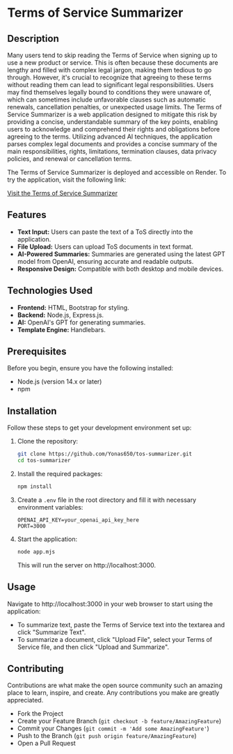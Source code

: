 # Terms of Service Summarizer

## Description
Many users tend to skip reading the Terms of Service when signing up to use a new product or service. This is often because these documents are lengthy and filled with complex legal jargon, making them tedious to go through. However, it's crucial to recognize that agreeing to these terms without reading them can lead to significant legal responsibilities. Users may find themselves legally bound to conditions they were unaware of, which can sometimes include unfavorable clauses such as automatic renewals, cancellation penalties, or unexpected usage limits. The Terms of Service Summarizer is a web application designed to mitigate this risk by providing a concise, understandable summary of the key points, enabling users to acknowledge and comprehend their rights and obligations before agreeing to the terms. Utilizing advanced AI techniques, the application parses complex legal documents and provides a concise summary of the main responsibilities, rights, limitations, termination clauses, data privacy policies, and renewal or cancellation terms.

The Terms of Service Summarizer is deployed and accessible on Render. To try the application, visit the following link:

[Visit the Terms of Service Summarizer](https://termsandconditions-sumarizer-human.onrender.com/)


## Features
- **Text Input:** Users can paste the text of a ToS directly into the application.
- **File Upload:** Users can upload ToS documents in text format.
- **AI-Powered Summaries:** Summaries are generated using the latest GPT model from OpenAI, ensuring accurate and readable outputs.
- **Responsive Design:** Compatible with both desktop and mobile devices.

## Technologies Used
- **Frontend:** HTML, Bootstrap for styling.
- **Backend:** Node.js, Express.js.
- **AI:** OpenAI's GPT for generating summaries.
- **Template Engine:** Handlebars.

## Prerequisites
Before you begin, ensure you have the following installed:
- Node.js (version 14.x or later)
- npm

## Installation
Follow these steps to get your development environment set up:
1. Clone the repository:
    ```bash
    git clone https://github.com/Yonas650/tos-summarizer.git
    cd tos-summarizer
    ```
2. Install the required packages:
    ```bash
    npm install
    ```
3. Create a `.env` file in the root directory and fill it with necessary environment variables:
    ```plaintext
    OPENAI_API_KEY=your_openai_api_key_here
    PORT=3000
    ```
4. Start the application:
    ```bash
    node app.mjs
    ```
   This will run the server on http://localhost:3000.

## Usage
Navigate to http://localhost:3000 in your web browser to start using the application:
- To summarize text, paste the Terms of Service text into the textarea and click "Summarize Text".
- To summarize a document, click "Upload File", select your Terms of Service file, and then click "Upload and Summarize".

## Contributing
Contributions are what make the open source community such an amazing place to learn, inspire, and create. Any contributions you make are greatly appreciated.
- Fork the Project
- Create your Feature Branch (`git checkout -b feature/AmazingFeature`)
- Commit your Changes (`git commit -m 'Add some AmazingFeature'`)
- Push to the Branch (`git push origin feature/AmazingFeature`)
- Open a Pull Request
